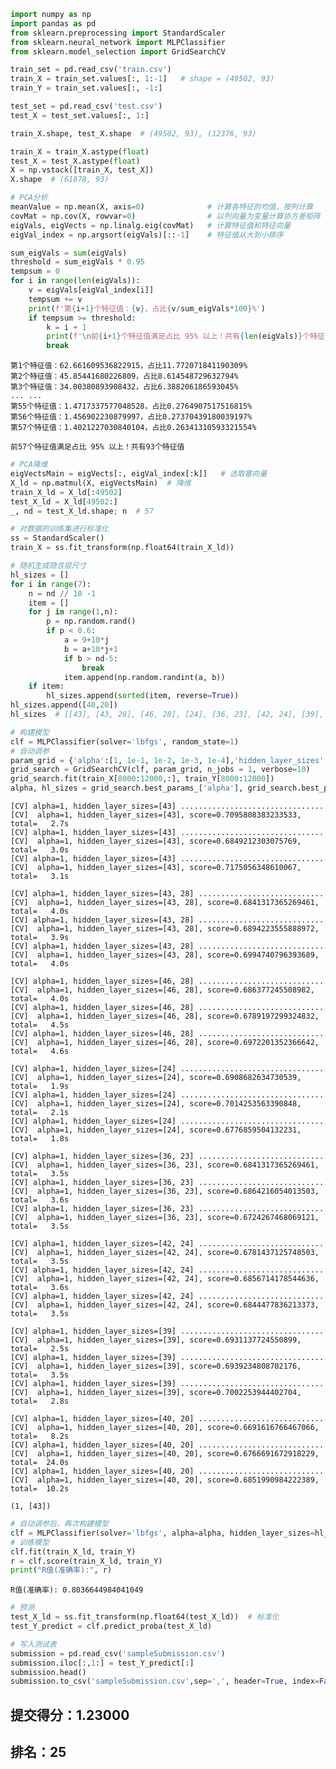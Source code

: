 

```python
import numpy as np
import pandas as pd
from sklearn.preprocessing import StandardScaler
from sklearn.neural_network import MLPClassifier
from sklearn.model_selection import GridSearchCV
```


```python
train_set = pd.read_csv('train.csv')
train_X = train_set.values[:, 1:-1]   # shape = (49502, 93)
train_Y = train_set.values[:, -1:]

test_set = pd.read_csv('test.csv')
test_X = test_set.values[:, 1:]

train_X.shape, test_X.shape  # (49502, 93), (12376, 93)
```


```python
train_X = train_X.astype(float)
test_X = test_X.astype(float)
X = np.vstack([train_X, test_X])
X.shape  # (61878, 93)
```






```python
# PCA分析
meanValue = np.mean(X, axis=0)              # 计算各特征的均值，按列计算
covMat = np.cov(X, rowvar=0)                # 以列向量为变量计算协方差矩阵
eigVals, eigVects = np.linalg.eig(covMat)   # 计算特征值和特征向量
eigVal_index = np.argsort(eigVals)[::-1]    # 特征值从大到小排序

sum_eigVals = sum(eigVals)
threshold = sum_eigVals * 0.95
tempsum = 0
for i in range(len(eigVals)):
    v = eigVals[eigVal_index[i]]
    tempsum += v
    print(f'第{i+1}个特征值：{v}，占比{v/sum_eigVals*100}%')
    if tempsum >= threshold:
        k = i + 1
        print(f'\n前{i+1}个特征值满足占比 95% 以上！共有{len(eigVals)}个特征值')
        break
```

    第1个特征值：62.661609536822915，占比11.772071841190309%
    第2个特征值：45.85441680226809，占比8.614548729632794%
    第3个特征值：34.00380893908432，占比6.388206186593045%
    ... ...
    第55个特征值：1.4717337577048528，占比0.2764907517516815%
    第56个特征值：1.456902230879997，占比0.27370439180039197%
    第57个特征值：1.4021227030840104，占比0.26341310593321554%

    前57个特征值满足占比 95% 以上！共有93个特征值



```python
# PCA降维
eigVectsMain = eigVects[:, eigVal_index[:k]]   # 选取基向量
X_ld = np.matmul(X, eigVectsMain)  # 降维
train_X_ld = X_ld[:49502]
test_X_ld = X_ld[49502:]
_, nd = test_X_ld.shape; n  # 57
```




```python
# 对数据的训练集进行标准化
ss = StandardScaler()
train_X = ss.fit_transform(np.float64(train_X_ld))
```


```python
# 随机生成隐含层尺寸
hl_sizes = []
for i in range(7):
    n = nd // 10 -1
    item = []
    for j in range(1,n):
        p = np.random.rand()
        if p < 0.6:
            a = 9+10*j
            b = a+10*j+1
            if b > nd-5:
                break
            item.append(np.random.randint(a, b))
    if item:
        hl_sizes.append(sorted(item, reverse=True))
hl_sizes.append([40,20])
hl_sizes  # [[43], [43, 28], [46, 28], [24], [36, 23], [42, 24], [39], [40, 20]]
```


```python
# 构建模型
clf = MLPClassifier(solver='lbfgs', random_state=1)
# 自动调参
param_grid = {'alpha':[1, 1e-1, 1e-2, 1e-3, 1e-4],'hidden_layer_sizes':hl_sizes}
grid_search = GridSearchCV(clf, param_grid, n_jobs = 1, verbose=10)
grid_search.fit(train_X[8000:12000,:], train_Y[8000:12000])
alpha, hl_sizes = grid_search.best_params_['alpha'], grid_search.best_params_['hidden_layer_sizes'];alpha,hl_sizes
```

    [CV] alpha=1, hidden_layer_sizes=[43] ................................
    [CV]  alpha=1, hidden_layer_sizes=[43], score=0.7095808383233533, total=   2.7s
    [CV] alpha=1, hidden_layer_sizes=[43] ................................
    [CV]  alpha=1, hidden_layer_sizes=[43], score=0.6849212303075769, total=   3.0s
    [CV] alpha=1, hidden_layer_sizes=[43] ................................
    [CV]  alpha=1, hidden_layer_sizes=[43], score=0.7175056348610067, total=   3.1s

    [CV] alpha=1, hidden_layer_sizes=[43, 28] ............................
    [CV]  alpha=1, hidden_layer_sizes=[43, 28], score=0.6841317365269461, total=   4.0s
    [CV] alpha=1, hidden_layer_sizes=[43, 28] ............................
    [CV]  alpha=1, hidden_layer_sizes=[43, 28], score=0.6894223555888972, total=   3.9s
    [CV] alpha=1, hidden_layer_sizes=[43, 28] ............................
    [CV]  alpha=1, hidden_layer_sizes=[43, 28], score=0.6994740796393689, total=   4.0s

    [CV] alpha=1, hidden_layer_sizes=[46, 28] ............................
    [CV]  alpha=1, hidden_layer_sizes=[46, 28], score=0.686377245508982, total=   4.0s
    [CV] alpha=1, hidden_layer_sizes=[46, 28] ............................
    [CV]  alpha=1, hidden_layer_sizes=[46, 28], score=0.6789197299324832, total=   4.5s
    [CV] alpha=1, hidden_layer_sizes=[46, 28] ............................
    [CV]  alpha=1, hidden_layer_sizes=[46, 28], score=0.6972201352366642, total=   4.6s

    [CV] alpha=1, hidden_layer_sizes=[24] ................................
    [CV]  alpha=1, hidden_layer_sizes=[24], score=0.6908682634730539, total=   1.9s
    [CV] alpha=1, hidden_layer_sizes=[24] ................................
    [CV]  alpha=1, hidden_layer_sizes=[24], score=0.7014253563390848, total=   2.1s
    [CV] alpha=1, hidden_layer_sizes=[24] ................................
    [CV]  alpha=1, hidden_layer_sizes=[24], score=0.6776859504132231, total=   1.8s

    [CV] alpha=1, hidden_layer_sizes=[36, 23] ............................
    [CV]  alpha=1, hidden_layer_sizes=[36, 23], score=0.6841317365269461, total=   3.5s
    [CV] alpha=1, hidden_layer_sizes=[36, 23] ............................
    [CV]  alpha=1, hidden_layer_sizes=[36, 23], score=0.6864216054013503, total=   3.6s
    [CV] alpha=1, hidden_layer_sizes=[36, 23] ............................
    [CV]  alpha=1, hidden_layer_sizes=[36, 23], score=0.6724267468069121, total=   3.5s

    [CV] alpha=1, hidden_layer_sizes=[42, 24] ............................
    [CV]  alpha=1, hidden_layer_sizes=[42, 24], score=0.6781437125748503, total=   3.5s
    [CV] alpha=1, hidden_layer_sizes=[42, 24] ............................
    [CV]  alpha=1, hidden_layer_sizes=[42, 24], score=0.6856714178544636, total=   3.6s
    [CV] alpha=1, hidden_layer_sizes=[42, 24] ............................
    [CV]  alpha=1, hidden_layer_sizes=[42, 24], score=0.6844477836213373, total=   3.5s

    [CV] alpha=1, hidden_layer_sizes=[39] ................................
    [CV]  alpha=1, hidden_layer_sizes=[39], score=0.6931137724550899, total=   2.5s
    [CV] alpha=1, hidden_layer_sizes=[39] ................................
    [CV]  alpha=1, hidden_layer_sizes=[39], score=0.6939234808702176, total=   3.5s
    [CV] alpha=1, hidden_layer_sizes=[39] ................................
    [CV]  alpha=1, hidden_layer_sizes=[39], score=0.7002253944402704, total=   2.8s

    [CV] alpha=1, hidden_layer_sizes=[40, 20] ............................
    [CV]  alpha=1, hidden_layer_sizes=[40, 20], score=0.6691616766467066, total=   8.2s
    [CV] alpha=1, hidden_layer_sizes=[40, 20] ............................
    [CV]  alpha=1, hidden_layer_sizes=[40, 20], score=0.6766691672918229, total=  24.0s
    [CV] alpha=1, hidden_layer_sizes=[40, 20] ............................
    [CV]  alpha=1, hidden_layer_sizes=[40, 20], score=0.6851990984222389, total=  10.2s

    (1, [43])




```python
# 自动调参后，再次构建模型
clf = MLPClassifier(solver='lbfgs', alpha=alpha, hidden_layer_sizes=hl_sizes, random_state=1)
# 训练模型
clf.fit(train_X_ld, train_Y)
r = clf.score(train_X_ld, train_Y)
print("R值(准确率):", r)
```
    R值(准确率): 0.8036644984041049



```python
# 预测
test_X_ld = ss.fit_transform(np.float64(test_X_ld))  # 标准化
test_Y_predict = clf.predict_proba(test_X_ld)
```


```python
# 写入测试表
submission = pd.read_csv('sampleSubmission.csv')
submission.iloc[:,1:] = test_Y_predict[:]
submission.head()
submission.to_csv('sampleSubmission.csv',sep=',', header=True, index=False)
```

## 提交得分：1.23000
## 排名：25

